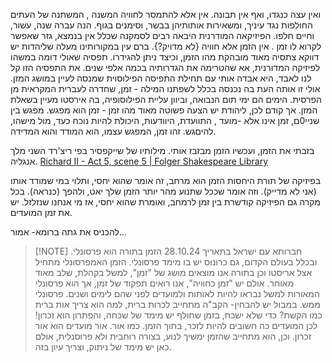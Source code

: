 
ואין עצה כנגדו, ואף אין תבונה. אין אלא להתמסר לחוויה המשנה , המשתנה של העתים החולפות נגד עיניך, ומשאירות אותותיהן בבשר, וסימנים בגוף. הנה עברה שנה, עשור, וחיים חלפו. הפיזיקאה המודרנית היבאה רבים לסמקנה שכלל אין בנמצא, גזר שאפשר לקרוא לו זמן . אין הזמן אלא חוויה {לא מדויק?}.
ברם עין במקורותינו מעלה שליהדות יש דווקא צתסיה מאוד מובהקת מהו הזמן, וכיצד ניתן להגידרו. תפסיה שאולי דומה במשהו לפיזיקה המדורנית, אא שהטרימה את הגדרותיה בכמה אלפי שנים. את התפסיה הזו קל לנו לאבד, 
היא אבדה אותי עם תחילת התפיסה הפילוסוית שמנסה לעיין במושג המזן. אולי זו אותה העת בה נכנסה בכלל לשפתנו המילה - זמן, שחדרה לעברית המקראית מן הפרסית.
הימים הם ימי תום הנבואה, וביוון עליית הפילוסופיה, בה אירסטו מעיין בשאלת המזן. אך קודם לכן,
ליהודת יש הצעה פשוטה מאוד מהו זמן - זמן הוא מפגש. מפגש בין שניי0ם, זמן אינו אלא -מועד , התוועדת, היוודעות, היכולת להיות נוכח כעד, מול מישהו, להיםגש. זהו זמן, המפגש עצמו, הוא המודד והוא המדידה.



בזבתי את הזמן, ועכשיו הזמן מבזבז אותי.
מילותיו של שייקפסיר בפי ריצ'רד השני מלך אנגליה.
[Richard II - Act 5, scene 5 | Folger Shakespeare Library](https://www.folger.edu/explore/shakespeares-works/richard-ii/read/5/5/?q=TIME#line-5.5.1)


בפיזיקה של תורת היחסות הזמן הוא מרחב, זה אומר שהוא יחסי, ותלוי במי שמודד אותו (אני לא מדייק). וזה אומר שככל שתנוע מהר יותר הזמן שלך יאט, ולהפך (כנראה).
בכל מקרה גם הפיזיקה קודשרת בין זמן לרמחב, ואומרת שהוא יחסי, אז מי אנחנו שנזלזל.
יש את זמן המועדים.



להכניס את גתה ברומא- אמור...



> [!NOTE] חברותא עם ישראל בתאריך 28.10.24
> הזמן בתורה הוא פרסונלי.
> ובכלל בעולם הקדום, גם כרונוס יש בו מימד פרסונלי.
> הזמן האמפרסונלי מתחיל אצל אריסטו
> וכן בתורה אנו מוצאים מושג של "זמן", למשל בקהלת, שלב מאוד מאוחר.
> אולם יש "זמן כחוויה", אנו רואים תפקוד של זמן, אך הוא פרסונלי
> המאורות למשל נבראו להיות לאותות ולמועדים לפני שהם לימים ושנים.
> פרסונלי ממש.
> במבול יש להבחין- הקב"ה מתחייב לכרות ברית, למה הוא צריך אות ברית כמו הקשת? כדי שלא ישכח, בזמן שחולף יש מימד של שכחה, והפתרון הוא זכרון! לכן המועדים כה חשובים להיות לזכר, בתוך הזמן. כמו אור. אור מועדים הוא אור זכרון. 
> וכן, הוא מתחייב שהזמן ימשיך לנוע, בצורה רוחבית ולא פרוסנלית, אולם כאן יש מימד של ניתוק, וצריך עיון בזה.


